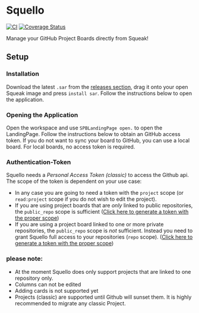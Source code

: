 Squello
=======
[![CI](https://github.com/hpi-swa-teaching/ProjectBoard/workflows/CI/badge.svg?branch=master)](https://github.com/hpi-swa-teaching/ProjectBoard/actions)
[![Coverage Status](https://coveralls.io/repos/github/hpi-swa-teaching/ProjectBoard/badge.svg?branch=master)](https://coveralls.io/github/hpi-swa-teaching/ProjectBoard?branch=master)

Manage your GitHub Project Boards directly from Squeak!

## Setup

### Installation

Download the latest `.sar` from the [releases section](https://github.com/hpi-swa-teaching/ProjectBoard/releases), drag it onto your open Squeak image and press `install sar`. Follow the instructions below to open the application.

### Opening the Application

Open the workspace and use `SPBLandingPage open.` to open the LandingPage. Follow the instructions below to obtain an GitHub access token. If you do not want to sync your board to GitHub, you can use a local board. For local boards, no access token is required.

### Authentication-Token

Squello needs a *Personal Access Token (classic)* to access the Github api. The scope of the token is dependent on your use case:
- In any case you are going to need a token with the `project` scope (or `read:project` scope if you do not wish to edit the project). 
- If you are using project boards that are *only* linked to public repositories, the `public_repo` scope is sufficient ([Click here to generate a token with the proper scope](https://github.com/settings/tokens/new?description=Squello&scopes=public_repo,project))
- If you are using a project board linked to one or more private repositories, the `public_repo` scope is *not* sufficient. Instead you need to grant Squello full access to your repositories (`repo` scope). ([Click here to generate a token with the proper scope](https://github.com/settings/tokens/new?description=Squello&scopes=repo,project))

### please note:

- At the moment Squello does only support projects that are linked to one repository only.
- Columns can not be edited
- Adding cards is not supported yet
- Projects (classic) are supported until Github will sunset them. It is highly recommended to migrate any classic Project. 
